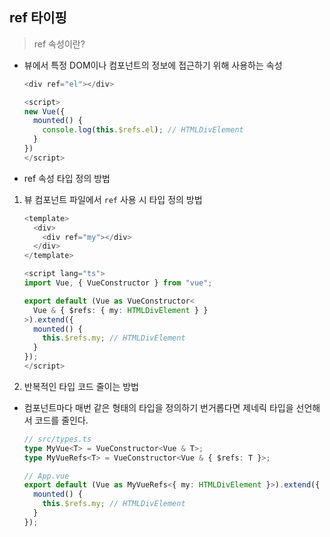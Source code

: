## ref 타이핑
> ref 속성이란?
* 뷰에서 특정 DOM이나 컴포넌트의 정보에 접근하기 위해 사용하는 속성
  ```typescript
  <div ref="el"></div>

  <script>
  new Vue({
    mounted() {
      console.log(this.$refs.el); // HTMLDivElement
    }
  })
  </script>
  ```

* ref 속성 타입 정의 방법
1. 뷰 컴포넌트 파일에서 `ref` 사용 시 타입 정의 방법
    ```typescript
    <template>
      <div>
        <div ref="my"></div>
      </div>
    </template>

    <script lang="ts">
    import Vue, { VueConstructor } from "vue";

    export default (Vue as VueConstructor<
      Vue & { $refs: { my: HTMLDivElement } }
    >).extend({
      mounted() {
        this.$refs.my; // HTMLDivElement
      }
    });
    </script>
    ```
2. 반복적인 타입 코드 줄이는 방법
- 컴포넌트마다 매번 같은 형태의 타입을 정의하기 번거롭다면 제네릭 타입을 선언해서 코드를 줄인다.
    ```typescript 
    // src/types.ts
    type MyVue<T> = VueConstructor<Vue & T>;
    type MyVueRefs<T> = VueConstructor<Vue & { $refs: T }>;

    // App.vue
    export default (Vue as MyVueRefs<{ my: HTMLDivElement }>).extend({
      mounted() {
        this.$refs.my; // HTMLDivElement
      }
    });
    ```